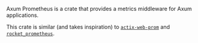 Axum Prometheus is a crate that provides a metrics middleware for Axum applications.

This crate is similar (and takes inspiration) to [`actix-web-prom`](https://github.com/nlopes/actix-web-prom) and [`rocket_prometheus`](https://github.com/sd2k/rocket_prometheus).
